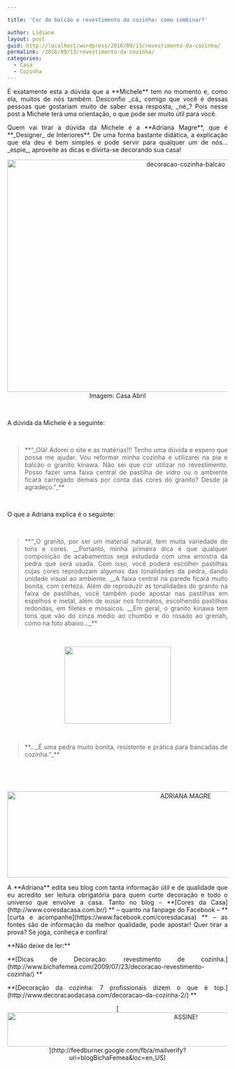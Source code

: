```yaml
---

title: 'Cor do balcão e revestimento da cozinha: como combinar?'

author: Lidiane
layout: post
guid: http://localhost/wordpress/2016/09/13/revestimento-da-cozinha/
permalink: /2016/09/13/revestimento-da-cozinha/
categories:
  - Casa
  - Cozinha
---
```

<p style="text-align: justify;">
  É exatamente esta a dúvida que a **Michele** tem no momento e, como ela, muitos de nós também. Desconfio _cá_ comigo que você é dessas pessoas que gostariam muito de saber essa resposta, _né_? Pois nesse post a Michele terá uma orientação, o que pode ser muito útil para você.
</p>

<p style="text-align: justify;" align="justify">
  Quem vai tirar a dúvida da Michele é a **Adriana Magre**, que é **_Designer_ de Interiores**. De uma forma bastante didática, a explicação que ela deu é bem simples e pode servir para qualquer um de nós… _espie_, aproveite as dicas e divirta-se decorando sua casa!
</p>

<!--more-->

<p align="center">
  <a href="http://www.decoracaodacasa.com/balcao-revestimento-cozinha/mulher-pensando/" rel="attachment wp-att-1642"><img class="alignnone size-full wp-image-12919" src="http://www.trololodemulher.com.br/blog/wp-content/uploads/2016/09/DECORACAO-COZINHA-BALCAO.jpg" alt="decoracao-cozinha-balcao" width="800" height="531" /></a><br /> Imagem: Casa Abril
</p>

&nbsp;

<p align="justify">
  A dúvida da Michele é a seguinte:
</p>

&nbsp;

> <p align="justify">
>   **“_Olá! Adorei o site e as matérias!!! Tenho uma dúvida e espero que possa me ajudar. Vou reformar minha cozinha e utilizarei na pia e balcão o granito kinawa. Não sei que cor utilizar no revestimento. Posso fazer uma faixa central de pastilha de vidro ou o ambiente ficará carregado demais por conta das cores do granito? Desde já agradeço.”_**
> </p>

&nbsp;

O que a Adriana explica é o seguinte:

&nbsp;

> <p align="justify">
>   **“_O granito, por ser um material natural, tem muita variedade de tons e cores. __Portanto, minha primeira dica é que qualquer composição de acabamentos seja estudada com uma amostra da pedra que será usada. Com isso, você poderá escolher pastilhas cujas cores reproduzam algumas das tonalidades da pedra, dando unidade visual ao ambiente. __A faixa central na parede ficará muito bonita, com certeza. Além de reproduzir as tonalidades do granito na faixa de pastilhas, você também pode apostar nas pastilhas em espelhos e metal, além de ousar nos formatos, escolhendo pastilhas redondas, em filetes e mosaicos. __Em geral, o granito kinawa tem tons que vão do cinza médio ao chumbo e do rosado ao grenah, como na foto abaixo…_**
> </p>

&nbsp;

<p align="center">
  <a href="http://www.decoracaodacasa.com/balcao-revestimento-cozinha/decoracao-cozinha-balcao-granito-kinawa/" rel="attachment wp-att-1646"><img class="alignnone size-full wp-image-1646" title="DECORACAO-COZINHA-BALCAO-GRANITO-KINAWA" src="http://www.decoracaodacasa.com/blog/wp-content/uploads/2012/08/DECORACAO-COZINHA-BALCAO-GRANITO-KINAWA.jpg" alt="" width="243" height="176" /></a>
</p>

&nbsp;

> <p align="justify">
>   **…_É uma pedra muito bonita, resistente e prática para bancadas de cozinha.”_**
> </p>

&nbsp;

&nbsp;

<p align="center">
  <img class="alignnone size-full wp-image-12866" src="http://www.trololodemulher.com.br/blog/wp-content/uploads/2016/08/ADRIANA-MAGRE.jpg" alt="ADRIANA MAGRE" width="800" height="197" />
</p>

<p align="justify">
  A **Adriana** edita seu blog com tanta informação útil e de qualidade que eu acredito ser leitura obrigatória para quem curte decoração e todo o universo que envolve a casa. Tanto no blog – **[Cores da Casa](http://www.coresdacasa.com.br/) ** – quanto na fanpage do Facebook – **[curta e acompanhe](https://www.facebook.com/coresdacasa) ** – as fontes são de informação da melhor qualidade, pode apostar! Quer tirar a prova? Se joga, conheça e confira!
</p>

<p align="justify">
  **Não deixe de ler:**
</p>

<p align="justify">
  **[Dicas de Decoração: revestimento de cozinha.](http://www.bichafemea.com/2009/07/23/decoracao-revestimento-cozinha/) **
</p>

<p align="justify">
  **[Decoração da cozinha: 7 profissionais dizem o que é top.](http://www.decoracaodacasa.com/decoracao-da-cozinha-2/) **
</p>

<p align="center">
  [<img class="alignnone size-full wp-image-10439" src="http://www.trololodemulher.com.br/blog/wp-content/uploads/2014/09/ASSINE.png" alt="ASSINE!" width="800" height="78" />](http://feedburner.google.com/fb/a/mailverify?uri=blogBichaFemea&loc=en_US) 
</p>